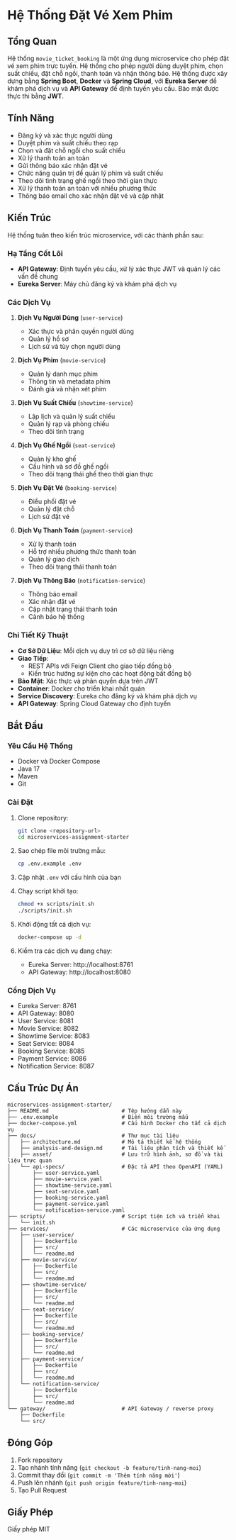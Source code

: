 # Hệ Thống Đặt Vé Xem Phim

## Tổng Quan
Hệ thống `movie_ticket_booking` là một ứng dụng microservice cho phép đặt vé xem phim trực tuyến. Hệ thống cho phép người dùng duyệt phim, chọn suất chiếu, đặt chỗ ngồi, thanh toán và nhận thông báo. Hệ thống được xây dựng bằng **Spring Boot**, **Docker** và **Spring Cloud**, với **Eureka Server** để khám phá dịch vụ và **API Gateway** để định tuyến yêu cầu. Bảo mật được thực thi bằng **JWT**.

## Tính Năng
- Đăng ký và xác thực người dùng
- Duyệt phim và suất chiếu theo rạp
- Chọn và đặt chỗ ngồi cho suất chiếu
- Xử lý thanh toán an toàn
- Gửi thông báo xác nhận đặt vé
- Chức năng quản trị để quản lý phim và suất chiếu
- Theo dõi tình trạng ghế ngồi theo thời gian thực
- Xử lý thanh toán an toàn với nhiều phương thức
- Thông báo email cho xác nhận đặt vé và cập nhật

## Kiến Trúc
Hệ thống tuân theo kiến trúc microservice, với các thành phần sau:

### Hạ Tầng Cốt Lõi
- **API Gateway**: Định tuyến yêu cầu, xử lý xác thực JWT và quản lý các vấn đề chung
- **Eureka Server**: Máy chủ đăng ký và khám phá dịch vụ

### Các Dịch Vụ
1. **Dịch Vụ Người Dùng** (`user-service`)
   - Xác thực và phân quyền người dùng
   - Quản lý hồ sơ
   - Lịch sử và tùy chọn người dùng

2. **Dịch Vụ Phim** (`movie-service`)
   - Quản lý danh mục phim
   - Thông tin và metadata phim
   - Đánh giá và nhận xét phim

3. **Dịch Vụ Suất Chiếu** (`showtime-service`)
   - Lập lịch và quản lý suất chiếu
   - Quản lý rạp và phòng chiếu
   - Theo dõi tình trạng

4. **Dịch Vụ Ghế Ngồi** (`seat-service`)
   - Quản lý kho ghế
   - Cấu hình và sơ đồ ghế ngồi
   - Theo dõi trạng thái ghế theo thời gian thực

5. **Dịch Vụ Đặt Vé** (`booking-service`)
   - Điều phối đặt vé
   - Quản lý đặt chỗ
   - Lịch sử đặt vé

6. **Dịch Vụ Thanh Toán** (`payment-service`)
   - Xử lý thanh toán
   - Hỗ trợ nhiều phương thức thanh toán
   - Quản lý giao dịch
   - Theo dõi trạng thái thanh toán

7. **Dịch Vụ Thông Báo** (`notification-service`)
   - Thông báo email
   - Xác nhận đặt vé
   - Cập nhật trạng thái thanh toán
   - Cảnh báo hệ thống

### Chi Tiết Kỹ Thuật
- **Cơ Sở Dữ Liệu**: Mỗi dịch vụ duy trì cơ sở dữ liệu riêng
- **Giao Tiếp**: 
  - REST APIs với Feign Client cho giao tiếp đồng bộ
  - Kiến trúc hướng sự kiện cho các hoạt động bất đồng bộ
- **Bảo Mật**: Xác thực và phân quyền dựa trên JWT
- **Container**: Docker cho triển khai nhất quán
- **Service Discovery**: Eureka cho đăng ký và khám phá dịch vụ
- **API Gateway**: Spring Cloud Gateway cho định tuyến

## Bắt Đầu

### Yêu Cầu Hệ Thống
- Docker và Docker Compose
- Java 17
- Maven
- Git

### Cài Đặt
1. Clone repository:
   ```bash
   git clone <repository-url>
   cd microservices-assignment-starter
   ```

2. Sao chép file môi trường mẫu:
   ```bash
   cp .env.example .env
   ```

3. Cập nhật `.env` với cấu hình của bạn

4. Chạy script khởi tạo:
   ```bash
   chmod +x scripts/init.sh
   ./scripts/init.sh
   ```

5. Khởi động tất cả dịch vụ:
   ```bash
   docker-compose up -d
   ```

6. Kiểm tra các dịch vụ đang chạy:
   - Eureka Server: http://localhost:8761
   - API Gateway: http://localhost:8080

### Cổng Dịch Vụ
- Eureka Server: 8761
- API Gateway: 8080
- User Service: 8081
- Movie Service: 8082
- Showtime Service: 8083
- Seat Service: 8084
- Booking Service: 8085
- Payment Service: 8086
- Notification Service: 8087

## Cấu Trúc Dự Án
```
microservices-assignment-starter/
├── README.md                       # Tệp hướng dẫn này
├── .env.example                    # Biến môi trường mẫu
├── docker-compose.yml              # Cấu hình Docker cho tất cả dịch vụ
├── docs/                           # Thư mục tài liệu
│   ├── architecture.md             # Mô tả thiết kế hệ thống
│   ├── analysis-and-design.md      # Tài liệu phân tích và thiết kế
│   ├── asset/                      # Lưu trữ hình ảnh, sơ đồ và tài liệu trực quan
│   └── api-specs/                  # Đặc tả API theo OpenAPI (YAML)
│       ├── user-service.yaml
│       ├── movie-service.yaml
│       ├── showtime-service.yaml
│       ├── seat-service.yaml
│       ├── booking-service.yaml
│       ├── payment-service.yaml
│       └── notification-service.yaml
├── scripts/                        # Script tiện ích và triển khai
│   └── init.sh
├── services/                       # Các microservice của ứng dụng
│   ├── user-service/
│   │   ├── Dockerfile
│   │   ├── src/
│   │   └── readme.md
│   ├── movie-service/
│   │   ├── Dockerfile
│   │   ├── src/
│   │   └── readme.md
│   ├── showtime-service/
│   │   ├── Dockerfile
│   │   ├── src/
│   │   └── readme.md
│   ├── seat-service/
│   │   ├── Dockerfile
│   │   ├── src/
│   │   └── readme.md
│   ├── booking-service/
│   │   ├── Dockerfile
│   │   ├── src/
│   │   └── readme.md
│   ├── payment-service/
│   │   ├── Dockerfile
│   │   ├── src/
│   │   └── readme.md
│   └── notification-service/
│       ├── Dockerfile
│       ├── src/
│       └── readme.md
└── gateway/                        # API Gateway / reverse proxy
    ├── Dockerfile
    └── src/
```

## Đóng Góp
1. Fork repository
2. Tạo nhánh tính năng (`git checkout -b feature/tinh-nang-moi`)
3. Commit thay đổi (`git commit -m 'Thêm tính năng mới'`)
4. Push lên nhánh (`git push origin feature/tinh-nang-moi`)
5. Tạo Pull Request

## Giấy Phép
Giấy phép MIT